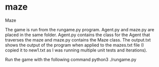 # maze
Maze

The game is run from the rungame.py program. Agent.py and maze.py are placed in the same folder. Agent.py contains the class for the Agent that traverses the maze and maze.py contains the Maze class. The output.txt shows the output of the program when applied to the mazes.txt file (I copied it to new1.txt as I was running multiple unit tests and iterations). 

Run the game with the following command
python3 ./rungame.py



